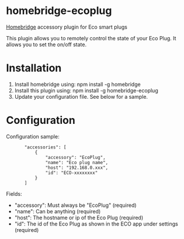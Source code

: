# homebridge-ecoplug
[Homebridge](https://github.com/nfarina/homebridge) accessory plugin for Eco smart plugs

This plugin allows you to remotely control the state of your Eco Plug.  It allows you to set the on/off state.

# Installation

1. Install homebridge using: npm install -g homebridge
2. Install this plugin using: npm install -g homebridge-ecoplug
3. Update your configuration file. See below for a sample.

# Configuration

Configuration sample:

 ```
        "accessories": [
            {
                "accessory": "EcoPlug",
                "name": "Eco plug name",
                "host": "192.168.0.xxx",
                "id": "ECO-xxxxxxxx"
            }
        ]
```

Fields:

* "accessory": Must always be "EcoPlug" (required)
* "name": Can be anything (required)
* "host": The hostname or ip of the Eco Plug (required)
* "id": The id of the Eco Plug as shown in the ECO app under settings (required)
